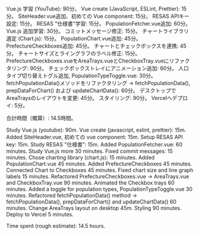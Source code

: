 Vue.js 学習 (YouTube): 90分。
Vue create (JavaScript, ESLint, Prettier): 15分。
SiteHeader.vue追加、初めての Vue component: 15分。
RESAS APIキー設定: 15分。
RESAS "仕様書"学習: 15分。
PopulationFetcher.vue追加: 60分。
Vue.js 追加学習: 30分。
コミットメッセージ修正: 15分。
チャートライブラリ選定 (Chart.js): 15分。
PopulationChart.vue追加: 45分。
PrefectureCheckboxes追加: 45分。
チャートとチェックボックスを連携: 45分。
チャートサイズとライングラフのラベル修正: 15分。
PrefectureCheckboxes.vueをAreaTrays.vueとCheckboxTray.vueにリファクタリング: 90分。
チェックボックストレイにアニメーション追加: 60分。
人口タイプ切り替えトグル追加, PopulationTypeToggle.vue: 30分。
fetchPopulationData()メソッドをリファクタリング -> fetchPopulationData(), prepDataForChart() および updateChartData(): 60分。
デスクトップでAreaTraysのレイアウトを変更: 45分。
スタイリング: 90分。
Vercelへデプロイ: 5分。

合計時間（概算）: 14.5時間。

Study Vue.js (youtube): 90m.
Vue create (javascript, eslint, prettier): 15m.
Added SiteHeader.vue, 初めての vue component: 15m.
Setup RESAS API key: 15m. 
Study RESAS "仕様書": 15m. 
Added PopulationFetcher.vue: 60 minutes. 
Study Vue.js more 30 minutes.
Fixed commit messages: 15 minutes. 
Chose charting library (chart.js): 15 minutes. 
Added PopulationChart.vue 45 minutes. 
Added PrefectureCheckboxes 45 minutes. 
Connected Chart to Checkboxes 45 minutes. 
Fixed chart size and line graph labels 15 minutes. 
Refactored PrefectureCheckboxes.vue ->  AreaTrays.vue and CheckboxTray.vue 90 minutes. 
Animated the Checkbox trays 60 minutes. 
Added a toggle for population types, PopulationTypeToggle.vue 30 minutes. 
Refactored fetchPopulationData() method ->  fetchPopulationData(), prepDataForChart() and updateChartData() 60 minutes. 
Change AreaTrays layout on desktop 45m.
Styling 90 minutes. 
Deploy to Vercel 5 minutes.

Time spent (rough estimate): 14.5 hours.










